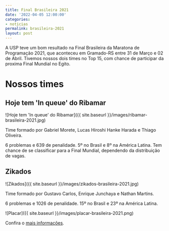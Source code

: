 ```yaml
---
title: Final Brasileira 2021
date: '2022-04-05 12:00:00'
categories:
- noticias
permalink: brasileira-2021
layout: post
---
```


A USP teve um bom resultado na Final Brasileira da Maratona de Programação 2021, que aconteceu em Gramado-RS entre 31 de Março e 02 de Abril. Tivemos nossos dois times no Top 15, com chance de participar da proxima Final Mundial no Egito.

# Nossos times

## Hoje tem 'In queue' do Ribamar

![Hoje tem 'In queue' do Ribamar]({{ site.baseurl }}/images/ribamar-brasileira-2021.jpg)

Time formado por Gabriel Morete, Lucas Hiroshi Hanke Harada e Thiago Oliveira.

6 problemas e 639 de penalidade. 5º no Brasil e 8º na América Latina. Tem chance de se classificar para a Final Mundial, dependendo da distribuição de vagas.

## Zikados

![Zikados]({{ site.baseurl }}/images/zikados-brasileira-2021.jpg)

Time formado por Gustavo Carlos, Enrique Junchaya e Nathan Martins.

6 problemas e 1026 de penalidade. 15º no Brasil e 23º na América Latina.

![Placar]({{ site.baseurl }}/images/placar-brasileira-2021.png)

Confira o [mais informações](http://scorelatam.naquadah.com.br/latam-2021/#).
